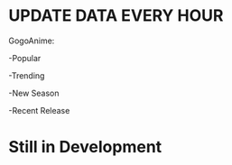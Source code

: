 # UPDATE DATA EVERY HOUR
GogoAnime:

-Popular

-Trending

-New Season

-Recent Release


# Still in Development 

